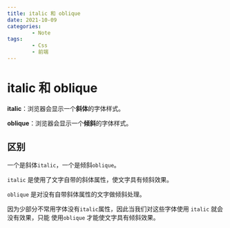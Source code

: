 ```yaml
---
title: italic 和 oblique
date: 2021-10-09
categories:
        - Note
tags:
        - Css
        - 前端
---
```


# italic 和 oblique

**italic**：浏览器会显示一个**斜体**的字体样式。

**oblique**：浏览器会显示一个**倾斜**的字体样式。

## 区别

一个是斜体`italic`，一个是倾斜`oblique`。

`italic` 是使用了文字自带的斜体属性，使文字具有倾斜效果。

`oblique` 是对没有自带斜体属性的文字做倾斜处理。

因为少部分不常用字体没有`italic`属性，因此当我们对这些字体使用 `italic` 就会没有效果，只能 使用`oblique` 才能使文字具有倾斜效果。
